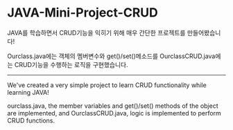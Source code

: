 # JAVA-Mini-Project-CRUD

JAVA를 학습하면서 CRUD기능을 익히기 위해 매우 간단한 프로젝트를 만들어봤습니다!

Ourclass.java에는 객체의 멤버변수와 get()/set()메소드를 OurclassCRUD.java에는 CRUD기능을 수행하는 로직을 구현했습니다.

---

We've created a very simple project to learn CRUD functionality while learning JAVA!

ourclass.java, the member variables and get()/set() methods of the object are implemented, and OurclassCRUD.java, logic is implemented to perform CRUD functions.

